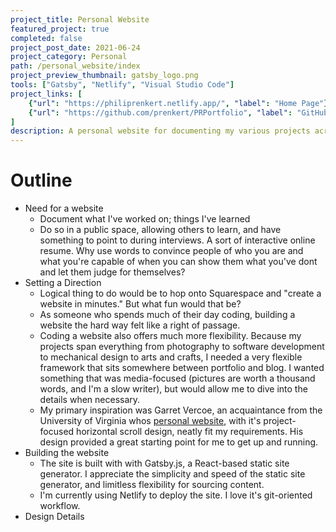 ```yaml
---
project_title: Personal Website
featured_project: true
completed: false
project_post_date: 2021-06-24
project_category: Personal
path: /personal_website/index
project_preview_thumbnail: gatsby_logo.png
tools: ["Gatsby", "Netlify", "Visual Studio Code"]
project_links: [
    {"url": "https://philiprenkert.netlify.app/", "label": "Home Page"},
    {"url": "https://github.com/prenkert/PRPortfolio", "label": "GitHub"}
]
description: A personal website for documenting my various projects across academic, professional, and personal domains. 
---
```


# Outline
- Need for a website
    - Document what I've worked on; things I've learned
    - Do so in a public space, allowing others to learn, and have something to point to during interviews. A sort of interactive online resume. Why use words to convince people of who you are and what you're capable of when you can show them what you've dont and let them judge for themselves?
- Setting a Direction
    - Logical thing to do would be to hop onto Squarespace and "create a website in minutes." But what fun would that be?
    - As someone who spends much of their day coding, building a website the hard way felt like a right of passage. 
    - Coding a website also offers much more flexibility. Because my projects span everything from photography to software development to mechanical design to arts and crafts, I needed a very flexible framework that sits somewhere between portfolio and blog. I wanted something that was media-focused (pictures are worth a thousand words, and I'm a slow writer), but would allow me to dive into the details when necessary. 
    - My primary inspiration was Garret Vercoe, an acquaintance from the University of Virginia whos [personal website](https://garrettvercoe.com/), with it's project-focused horizontal scroll design, neatly fit my requirements. His design provided a great starting point for me to get up and running. 
- Building the website
    - The site is built with with Gatsby.js, a React-based static site generator. I appreciate the simplicity and speed of the static site generator, and limitless flexibility for sourcing content. 
    - I'm currently using Netlify to deploy the site. I love it's git-oriented workflow. 
- Design Details